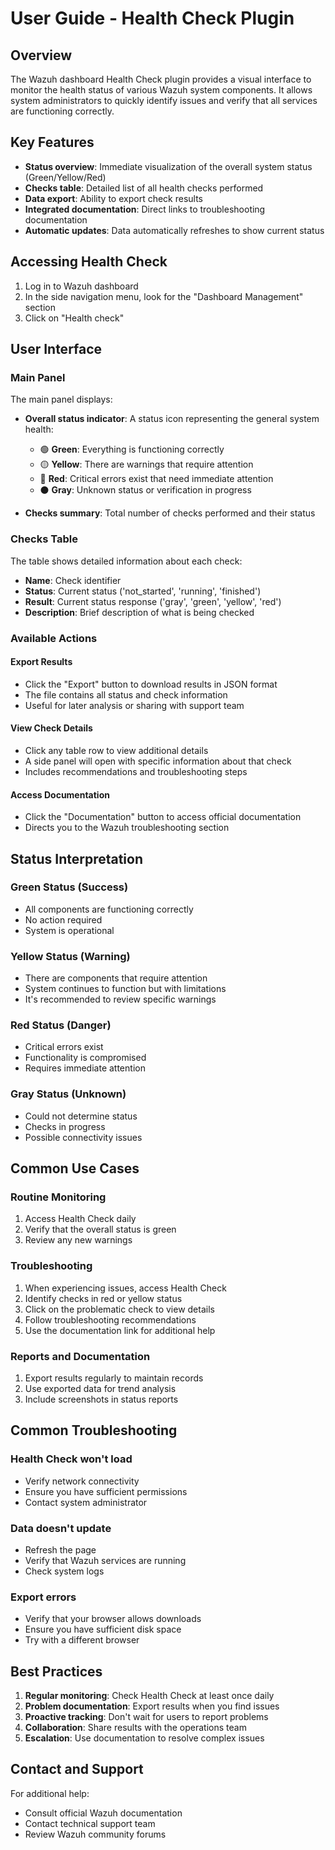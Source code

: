 # User Guide - Health Check Plugin

## Overview

The Wazuh dashboard Health Check plugin provides a visual interface to monitor the health status of various Wazuh system components. It allows system administrators to quickly identify issues and verify that all services are functioning correctly.

## Key Features

- **Status overview**: Immediate visualization of the overall system status (Green/Yellow/Red)
- **Checks table**: Detailed list of all health checks performed
- **Data export**: Ability to export check results
- **Integrated documentation**: Direct links to troubleshooting documentation
- **Automatic updates**: Data automatically refreshes to show current status

## Accessing Health Check

1. Log in to Wazuh dashboard
2. In the side navigation menu, look for the "Dashboard Management" section
3. Click on "Health check"

## User Interface

### Main Panel

The main panel displays:

- **Overall status indicator**: A status icon representing the general system health:

  - 🟢 **Green**: Everything is functioning correctly
  - 🟡 **Yellow**: There are warnings that require attention
  - 🔴 **Red**: Critical errors exist that need immediate attention
  - ⚫ **Gray**: Unknown status or verification in progress

- **Checks summary**: Total number of checks performed and their status

### Checks Table

The table shows detailed information about each check:

- **Name**: Check identifier
- **Status**: Current status ('not_started', 'running', 'finished')
- **Result**: Current status response ('gray', 'green', 'yellow', 'red')
- **Description**: Brief description of what is being checked

### Available Actions

#### Export Results

- Click the "Export" button to download results in JSON format
- The file contains all status and check information
- Useful for later analysis or sharing with support team

#### View Check Details

- Click any table row to view additional details
- A side panel will open with specific information about that check
- Includes recommendations and troubleshooting steps

#### Access Documentation

- Click the "Documentation" button to access official documentation
- Directs you to the Wazuh troubleshooting section

## Status Interpretation

### Green Status (Success)

- All components are functioning correctly
- No action required
- System is operational

### Yellow Status (Warning)

- There are components that require attention
- System continues to function but with limitations
- It's recommended to review specific warnings

### Red Status (Danger)

- Critical errors exist
- Functionality is compromised
- Requires immediate attention

### Gray Status (Unknown)

- Could not determine status
- Checks in progress
- Possible connectivity issues

## Common Use Cases

### Routine Monitoring

1. Access Health Check daily
2. Verify that the overall status is green
3. Review any new warnings

### Troubleshooting

1. When experiencing issues, access Health Check
2. Identify checks in red or yellow status
3. Click on the problematic check to view details
4. Follow troubleshooting recommendations
5. Use the documentation link for additional help

### Reports and Documentation

1. Export results regularly to maintain records
2. Use exported data for trend analysis
3. Include screenshots in status reports

## Common Troubleshooting

### Health Check won't load

- Verify network connectivity
- Ensure you have sufficient permissions
- Contact system administrator

### Data doesn't update

- Refresh the page
- Verify that Wazuh services are running
- Check system logs

### Export errors

- Verify that your browser allows downloads
- Ensure you have sufficient disk space
- Try with a different browser

## Best Practices

1. **Regular monitoring**: Check Health Check at least once daily
2. **Problem documentation**: Export results when you find issues
3. **Proactive tracking**: Don't wait for users to report problems
4. **Collaboration**: Share results with the operations team
5. **Escalation**: Use documentation to resolve complex issues

## Contact and Support

For additional help:

- Consult official Wazuh documentation
- Contact technical support team
- Review Wazuh community forums
